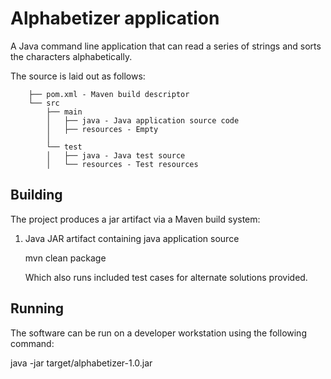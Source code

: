# Alphabetizer application
A Java command line application that can read a series of strings and sorts the characters alphabetically.

The source is laid out as follows:

        ├── pom.xml - Maven build descriptor
        └── src
            ├── main 
            │   ├── java - Java application source code
            │   ├── resources - Empty
            │      
            └── test
            │   ├── java - Java test source
            │   └── resources - Test resources
            

## Building
The project produces a jar artifact via a Maven build system:

1. Java JAR artifact containing java application source

    mvn clean package
    
    Which also runs included test cases for alternate solutions provided.
    
    

## Running
The software can be run on a developer workstation using the following command:

java -jar target/alphabetizer-1.0.jar
